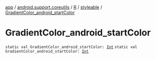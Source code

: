 [app](../../../index.md) / [android.support.coreutils](../../index.md) / [R](../index.md) / [styleable](index.md) / [GradientColor_android_startColor](./-gradient-color_android_start-color.md)

# GradientColor_android_startColor

`static val GradientColor_android_startColor: `[`Int`](https://kotlinlang.org/api/latest/jvm/stdlib/kotlin/-int/index.html)
`static val GradientColor_android_startColor: `[`Int`](https://kotlinlang.org/api/latest/jvm/stdlib/kotlin/-int/index.html)